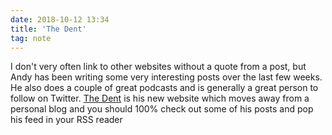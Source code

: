```yaml
---
date: 2018-10-12 13:34
title: 'The Dent'
tag: note
---
```

I don't very often link to other websites without a quote from a post, but Andy has been writing some very interesting posts over the last few weeks. He also does a couple of great podcasts and is generally a great person to follow on Twitter. [The Dent](https://thedent.net) is his new website which moves away from a personal blog and you should 100% check out some of his posts and pop his feed in your RSS reader